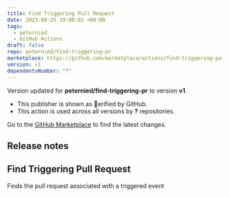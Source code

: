 ```yaml
---
title: Find Triggering Pull Request
date: 2023-09-25 19:08:02 +00:00
tags:
  - peternied
  - GitHub Actions
draft: false
repo: peternied/find-triggering-pr
marketplace: https://github.com/marketplace/actions/find-triggering-pull-request
version: v1
dependentsNumber: "?"
---
```



Version updated for **peternied/find-triggering-pr** to version **v1**.
- This publisher is shown as erified by GitHub.
- This action is used across all versions by **?** repositories.

Go to the [GitHub Marketplace](https://github.com/marketplace/actions/find-triggering-pull-request) to find the latest changes.

## Release notes

## Find Triggering Pull Request
Finds the pull request associated with a triggered event
